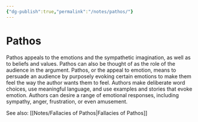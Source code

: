 ```yaml
---
{"dg-publish":true,"permalink":"/notes/pathos/"}
---
```



# Pathos

Pathos appeals to the emotions and the sympathetic imagination, as well as to beliefs and values. Pathos can also be thought of as the role of the audience in the argument.
Pathos, or the appeal to emotion, means to persuade an audience by purposely evoking certain emotions to make them feel the way the author wants them to feel. Authors make deliberate word choices, use meaningful language, and use examples and stories that evoke emotion. Authors can desire a range of emotional responses, including sympathy, anger, frustration, or even amusement.

See also: [[Notes/Fallacies of Pathos\|Fallacies of Pathos]]